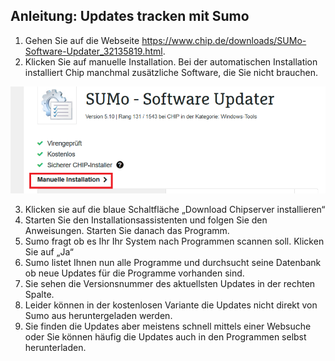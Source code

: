 ## Anleitung: Updates tracken mit Sumo

1. Gehen Sie auf die Webseite https://www.chip.de/downloads/SUMo-Software-Updater_32135819.html.
2. Klicken Sie auf manuelle Installation. Bei der automatischen Installation installiert Chip manchmal zusätzliche Software, die Sie nicht brauchen.

![updates_image_0](images/updates_image0.png)

3. Klicken sie auf die blaue Schaltfläche „Download Chipserver installieren“
4. Starten Sie den Installationsassistenten und folgen Sie den Anweisungen. Starten Sie danach das Programm.
5. Sumo fragt ob es Ihr Ihr System nach Programmen scannen soll. Klicken Sie auf „Ja“
6. Sumo listet Ihnen nun alle Programme und durchsucht seine Datenbank ob neue Updates für die Programme vorhanden sind.
7. Sie sehen die Versionsnummer des aktuellsten Updates in der rechten Spalte.
8. Leider können in der kostenlosen Variante die Updates nicht direkt von Sumo aus heruntergeladen werden. 
9. Sie finden die Updates aber meistens schnell mittels einer Websuche oder Sie können häufig die Updates auch in den Programmen selbst herunterladen. 
